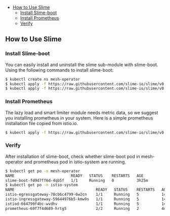 - [How to Use Slime](#how-to-use-slime)
  - [Install Slime-boot](#install-slime-boot)
  - [Install Prometheus](#install-prometheus)
  - [Verify](#verify)

## How to Use Slime

### Install Slime-boot

You can easily install and uninstall the slime sub-module with slime-boot. Using the following commands to install slime-boot:

```sh
$ kubectl create ns mesh-operator
$ kubectl apply -f https://raw.githubusercontent.com/slime-io/slime/v0.2.1/install/init/crds.yaml
$ kubectl apply -f https://raw.githubusercontent.com/slime-io/slime/v0.2.1/install/init/deployment_slime-boot.yaml
```



### Install Prometheus

The lazy load and smart limiter module needs metric data, so we suggest you installing prometheus in your system. Here is a simple prometheus installation file copied from istio.io.

```sh
$ kubectl apply -f https://raw.githubusercontent.com/slime-io/slime/v0.2.1/install/config/prometheus.yaml
```



### Verify

After installation of slime-boot, check whether slime-boot pod in mesh-operator and prometheus pod in istio-system are running. 

```sh
$ kubectl get po -n mesh-operator
NAME                         READY   STATUS    RESTARTS   AGE
slime-boot-fd9d7ff6d-4qb5f   1/1     Running   0          3h25m
$ kubectl get po -n istio-system
NAME                                    READY   STATUS    RESTARTS   AGE
istio-egressgateway-78cb6c4799-6w2cn    1/1     Running   5          14d
istio-ingressgateway-59644976b5-kmw9s   1/1     Running   5          14d
istiod-664799f4bc-wvdhv                 1/1     Running   5          14d
prometheus-69f7f4d689-hrtg5             2/2     Running   2          4d4h
```

